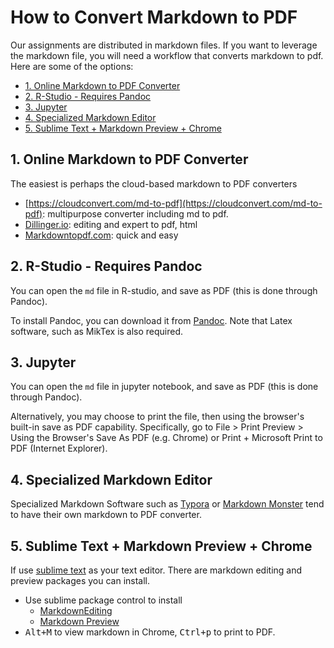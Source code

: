 # How to Convert Markdown to PDF

Our assignments are distributed in markdown files. If you want to leverage the markdown file, you will need a workflow that converts markdown to pdf. Here are some of the options:

<!-- MarkdownTOC -->

- [1. Online Markdown to PDF Converter](#1-online-markdown-to-pdf-converter)
- [2. R-Studio - Requires Pandoc](#2-r-studio---requires-pandoc)
- [3. Jupyter](#3-jupyter)
- [4. Specialized Markdown Editor](#4-specialized-markdown-editor)
- [5. Sublime Text + Markdown Preview + Chrome](#5-sublime-text--markdown-preview--chrome)

<!-- /MarkdownTOC -->

<a id="1-online-markdown-to-pdf-converter"></a>
## 1. Online Markdown to PDF Converter

The easiest is perhaps the cloud-based markdown to PDF converters

- [https://cloudconvert.com/md-to-pdf](https://cloudconvert.com/md-to-pdf): multipurpose converter including md to pdf.
- [Dillinger.io](https://dillinger.io/): editing and expert to pdf, html
- [Markdowntopdf.com](http://www.markdowntopdf.com/): quick and easy

<a id="2-r-studio---requires-pandoc"></a>
## 2. R-Studio - Requires Pandoc

You can open the `md` file in R-studio, and save as PDF (this is done through Pandoc).

To install Pandoc, you can download it from [Pandoc](http://pandoc.org/installing.html). Note that Latex software, such as MikTex is also required.

<a id="3-jupyter"></a>
## 3. Jupyter

You can open the `md` file in jupyter notebook, and save as PDF (this is done through Pandoc).

Alternatively, you may choose to print the file, then using the browser's built-in save as PDF capability. Specifically, go to File > Print Preview > Using the Browser's Save As PDF (e.g. Chrome) or Print + Microsoft Print to PDF (Internet Explorer). 

<a id="4-specialized-markdown-editor"></a>
## 4. Specialized Markdown Editor

Specialized Markdown Software such as [Typora](https://typora.io/#download) or [Markdown Monster](https://markdownmonster.west-wind.com/) tend to have their own markdown to PDF converter.

<!-- ```
pandoc -o filename.pdf -f markdown --latex-engine=xelatex -V  \
geometry:"margin=1in" filename.md
``` -->

<a id="5-sublime-text--markdown-preview--chrome"></a>
## 5. Sublime Text + Markdown Preview + Chrome

If use [sublime text](https://www.sublimetext.com/3) as your text editor. There are markdown editing and preview packages you can install.

- Use sublime package control to install
    + [MarkdownEditing](https://github.com/SublimeText-Markdown/MarkdownEditing)
    + [Markdown Preview](https://github.com/revolunet/sublimetext-markdown-preview#using-package-control-recommended)
- <kbd>Alt+M</kbd> to view markdown in Chrome, <kbd>Ctrl+p</kbd> to print to PDF.
